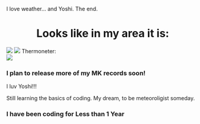 
I love weather... and Yoshi. The end.


<center><h1>Looks like in my area it is:</h1></center>
<a href="https://app.weathercloud.net/d3641315345"><img src="https://app.weathercloud.net/device/sticker/3641315345"></a>
<a href="https://app.weathercloud.net/d3641315345"><img src="https://app.weathercloud.net/device/sticker/1170694815"></a>
Thermoneter:
<div class="thermometer"><img src="https://dinoswxreport.altervista.org/wp-content/thermometer.php" style="max-width: 100%;background-color: white;></img>

  <center><h2>Most Recent Time - 29"84 Wario Stadium 7/8/23</h2></center>

<h3>I plan to release more of my MK records soon!</h3>

I luv Yoshi!!!

Still learning the basics of coding. My dream, to be meteoroligist someday.
<h3>I have been coding for <b>Less than 1 Year</b></h3>
